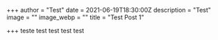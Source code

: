 +++
author = "Test"
date = 2021-06-19T18:30:00Z
description = "Test"
image = ""
image_webp = ""
title = "Test Post 1"

+++
teste test test test test